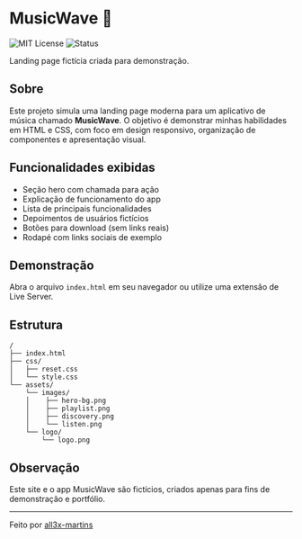 # MusicWave 🎵
![MIT License](https://img.shields.io/badge/license-MIT-green)
![Status](https://img.shields.io/badge/status-em%20desenvolvimento-yellow)

Landing page fictícia criada para demonstração.

## Sobre

Este projeto simula uma landing page moderna para um aplicativo de música chamado **MusicWave**. O objetivo é demonstrar minhas habilidades em HTML e CSS, com foco em design responsivo, organização de componentes e apresentação visual.

## Funcionalidades exibidas

- Seção hero com chamada para ação
- Explicação de funcionamento do app
- Lista de principais funcionalidades
- Depoimentos de usuários fictícios
- Botões para download (sem links reais)
- Rodapé com links sociais de exemplo

## Demonstração

Abra o arquivo `index.html` em seu navegador ou utilize uma extensão de Live Server.

## Estrutura

```
/
├── index.html
├── css/
│   ├── reset.css
│   └── style.css
└── assets/
    └── images/
    │    ├── hero-bg.png
    │    ├── playlist.png
    │    ├── discovery.png
    │    └── listen.png
    └── logo/
        └── logo.png
```

## Observação

Este site e o app MusicWave são fictícios, criados apenas para fins de demonstração e portfólio.

---

Feito por [all3x-martins](https://github.com/all3x-martins)
